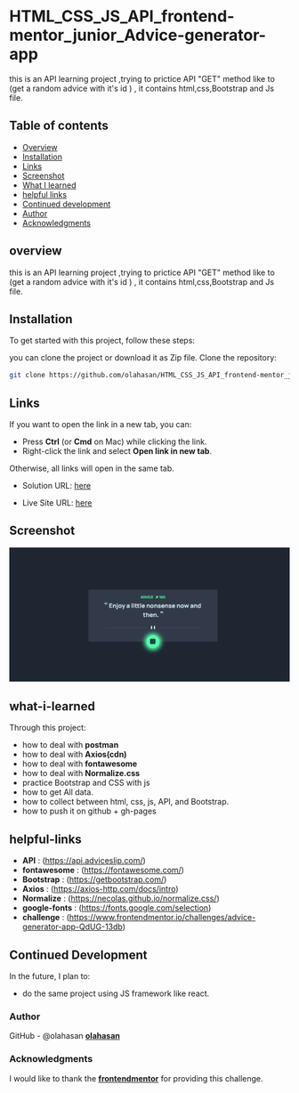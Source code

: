 # HTML_CSS_JS_API_frontend-mentor_junior_Advice-generator-app

this is an API learning project ,trying to prictice API "GET" method like to (get a random advice with it's id ) , it contains html,css,Bootstrap and Js file.
 
## Table of contents

- [Overview](#overview)
- [Installation](#Installation)
- [Links](#Links)
- [Screenshot](#Screenshot)
- [What I learned](#what-i-learned)
- [helpful links](#helpful-links)
- [Continued development](#continued-development)
- [Author](#author)
- [Acknowledgments](#Acknowledgments)


## overview
this is an API learning project ,trying to prictice API "GET" method like to (get a random advice with it's id ) , it contains html,css,Bootstrap and Js file.

## Installation
To get started with this project, follow these steps:

you can clone the project or download it as Zip file.
 Clone the repository:
   ```bash
   git clone https://github.com/olahasan/HTML_CSS_JS_API_frontend-mentor_junior_Advice-generator-app.git
```

## Links

If you want to open the link in a new tab, you can:

- Press **Ctrl** (or **Cmd** on Mac) while clicking the link.
- Right-click the link and select **Open link in new tab**.

Otherwise, all links will open in the same tab.

- Solution URL: [here](https://github.com/olahasan/HTML_CSS_JS_API_frontend-mentor_junior_Advice-generator-app)

- Live Site URL: [here](https://olahasan.github.io/HTML_CSS_JS_API_frontend-mentor_junior_Advice-generator-app/)


 ## Screenshot
 
![Screenshot](./screenshot.png)


## what-i-learned
Through this project:
- how to deal with **postman** 
- how to deal with **Axios(cdn)**
- how to deal with **fontawesome**
- how to deal with **Normalize.css** 
- practice Bootstrap and CSS with js
- how to get All data.
- how to collect between html, css, js, API, and Bootstrap.
- how to push it on github + gh-pages

## helpful-links
- **API** : (https://api.adviceslip.com/)
- **fontawesome** : (https://fontawesome.com/)
- **Bootstrap** : (https://getbootstrap.com/)
- **Axios** : (https://axios-http.com/docs/intro)
- **Normalize** : (https://necolas.github.io/normalize.css/)
- **google-fonts** : (https://fonts.google.com/selection)
- **challenge** : (https://www.frontendmentor.io/challenges/advice-generator-app-QdUG-13db)

## Continued Development
In the future, I plan to:
- do the same project using JS framework like react.

### Author

GitHub - @olahasan
**[olahasan](https://github.com/olahasan)**

### Acknowledgments

I would like to thank the **[frontendmentor](https://www.frontendmentor.io/challenges)** for providing this challenge.

